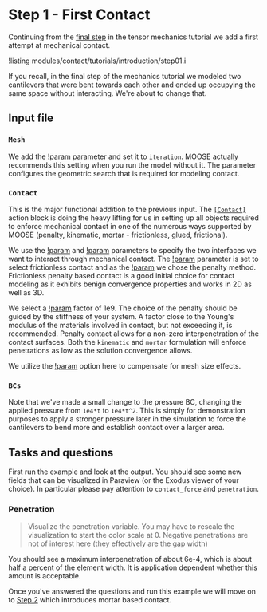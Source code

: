 # Step 1 - First Contact

Continuing from the [final step](tensor_mechanics/tutorials/introduction/step04.md)
in the tensor mechanics tutorial we add a first attempt at mechanical contact.

!listing modules/contact/tutorials/introduction/step01.i

If you recall, in the final step of the mechanics tutorial we modeled two
cantilevers that were bent towards each other and ended up occupying the same
space without interacting. We're about to change that.

## Input file

### `Mesh`

We add the [!param](/Mesh/FileMesh/patch_update_strategy) parameter and set it to
`iteration`. MOOSE actually recommends this setting when you run the model
without it. The parameter configures the geometric search that is required for
modeling contact.

### `Contact`

This is the major functional addition to the previous input. The
[`[Contact]`](Contact/index.md) action block is doing the heavy lifting for us
in setting up all objects required to enforce mechanical contact in one of the
numerous ways supported by MOOSE (penalty, kinematic, mortar - frictionless,
glued, frictional).

We use the [!param](/Contact/ContactAction/primary) and
[!param](/Contact/ContactAction/secondary) parameters to specify the two
interfaces we want to interact through mechanical contact. The
[!param](/Contact/ContactAction/model) parameter is set to select frictionless
contact and as the [!param](/Contact/ContactAction/formulation) we chose the
penalty method. Frictionless penalty based contact is a good initial choice for
contact modeling as it exhibits benign convergence properties and works in 2D as
well as 3D.

We select a [!param](/Contact/ContactAction/penalty) factor of 1e9. The choice
of the penalty should be guided by the stiffness of your system. A factor close
to the Young's modulus of the materials involved in contact, but not exceeding
it, is recommended. Penalty contact allows for a non-zero interpenetration of
the contact surfaces. Both the `kinematic` and `mortar` formulation will enforce
penetrations as low as the solution convergence allows.

We utilize the [!param](/Contact/ContactAction/normalize_penalty) option here to
compensate for mesh size effects.

### `BCs`

Note that we've made a small change to the pressure BC, changing the applied pressure from `1e4*t` to `1e4*t^2`. This is simply for demonstration purposes to apply a stronger pressure later in the simulation to force the cantilevers to bend more and establish contact over a larger area.

## Tasks and questions

First run the example and look at the output. You should see some new fields
that can be visualized in Paraview (or the Exodus viewer of your choice). In
particular please pay attention to `contact_force` and `penetration`.

### Penetration

> Visualize the penetration variable. You may have to rescale the visualization
> to start the color scale at 0. Negative penetrations are not of interest here
> (they effectively are the gap width)

You should see a maximum interpenetration of about 6e-4, which is about half a
percent of the element width. It is application dependent whether this amount is
acceptable.

Once you've answered the questions and run this example we will move on to
[Step 2](contact/tutorials/introduction/step02.md) which introduces
mortar based contact.
